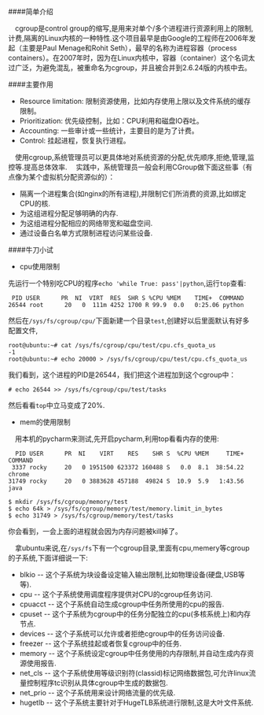 ####简单介绍

&emsp;cgroup是control group的缩写,是用来对单个/多个进程进行资源利用上的限制,计费,隔离的Linux内核的一种特性.这个项目最早是由Google的工程师在2006年发起（主要是Paul Menage和Rohit Seth），最早的名称为进程容器（process containers）。在2007年时，因为在Linux内核中，容器（container）这个名词太过广泛，为避免混乱，被重命名为cgroup，并且被合并到2.6.24版的内核中去。

####主要作用

* Resource limitation: 限制资源使用，比如内存使用上限以及文件系统的缓存限制。
* Prioritization: 优先级控制，比如：CPU利用和磁盘IO吞吐。
* Accounting: 一些审计或一些统计，主要目的是为了计费。
* Control: 挂起进程，恢复执行进程。

&emsp;使用cgroup,系统管理员可以更具体地对系统资源的分配,优先顺序,拒绝,管理,监控等.提高总体效率.
&emsp;实践中，系统管理员一般会利用CGroup做下面这些事（有点像为某个虚拟机分配资源似的）：

* 隔离一个进程集合(如nginx的所有进程),并限制它们所消费的资源,比如绑定CPU的核.
* 为这组进程分配足够明确的内存.
* 为这组进程分配相应的网络带宽和磁盘空间.
* 通过设备白名单方式限制进程访问某些设备.

####牛刀小试

* cpu使用限制

先运行一个特别吃CPU的程序`echo 'while True: pass'|python`,运行`top`查看:

```
 PID USER      PR  NI  VIRT  RES  SHR S %CPU %MEM    TIME+  COMMAND                                                                              
26544 root      20   0  111m 4252 1700 R 99.9  0.0   0:25.06 python
```

然后在`/sys/fs/cgroup/cpu/`下面新建一个目录`test`,创建好以后里面默认有好多配置文件,

```
root@ubuntu:~# cat /sys/fs/cgroup/cpu/test/cpu.cfs_quota_us 
-1
root@ubuntu:~# echo 20000 > /sys/fs/cgroup/cpu/test/cpu.cfs_quota_us
```
我们看到，这个进程的PID是26544，我们把这个进程加到这个cgroup中：

```
# echo 26544 >> /sys/fs/cgroup/cpu/test/tasks
```

然后看看`top`中立马变成了20%.

* mem的使用限制

&emsp;用本机的pycharm来测试,先开启pycharm,利用top看看内存的使用:

```
  PID USER      PR  NI    VIRT    RES    SHR S  %CPU %MEM     TIME+ COMMAND                                                                       
 3337 rocky     20   0 1951500 623372 160488 S   0.0  8.1  38:54.22 chrome                                                                        
31749 rocky     20   0 3883628 457188  49824 S  10.9  5.9   1:43.56 java 
```
```
$ mkdir /sys/fs/cgroup/memory/test
$ echo 64k > /sys/fs/cgroup/memory/test/memory.limit_in_bytes
$ echo 31749 > /sys/fs/cgroup/memory/test/tasks
```

你会看到，一会上面的进程就会因为内存问题被kill掉了。






&emsp;拿ubuntu来说,在`/sys/fs`下有一个cgroup目录,里面有cpu,memery等cgroup的子系统,下面详细说一下:

* blkio -- 这个子系统为块设备设定输入输出限制,比如物理设备(硬盘,USB等等).
* cpu -- 这个子系统使用调度程序提供对CPU的cgroup任务访问.
* cpuacct -- 这个子系统自动生成cgroup中任务所使用的cpu的报告.
* cpuset -- 这个子系统为cgroup中的任务分配独立的cpu(多核系统上)和内存节点.
* devices -- 这个子系统可以允许或者拒绝cgroup中的任务访问设备.
* freezer -- 这个子系统挂起或者恢复cgroup中的任务.
* memory -- 这个子系统设定cgroup中任务使用的内存限制,并自动生成内存资源使用报告.
* net_cls -- 这个子系统使用等级识别符(classid)标记网络数据包,可允许linux流量控制程序tc识别从具体cgroup中生成的数据包.
* net_prio -- 这个子系统用来设计网络流量的优先级.
* hugetlb -- 这个子系统主要针对于HugeTLB系统进行限制,这是大叶文件系统.


